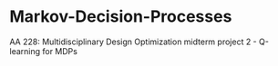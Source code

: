 # Markov-Decision-Processes
AA 228: Multidisciplinary Design Optimization midterm project 2 - Q-learning for MDPs
